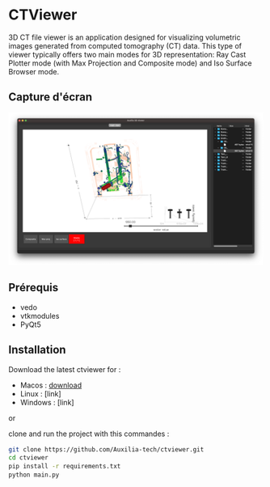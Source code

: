# CTViewer

3D CT file viewer is an application designed for visualizing volumetric images generated from computed tomography (CT) data. This type of viewer typically offers two main modes for 3D representation: Ray Cast Plotter mode (with Max Projection and Composite mode) and Iso Surface Browser mode.

## Capture d'écran

![Capture d'écran du projet](images/Screenshot.png)

## Prérequis

- vedo
- vtkmodules
- PyQt5
  
## Installation
Download the latest ctviewer for :
  - Macos   : [download](https://drive.google.com/file/d/1oRW4kZHNm6IbNOdcR0exBX2xKL6gXoDg/view?usp=drive_link)
  - Linux   : [link]
  - Windows : [link]

or 

clone and run the project with this commandes : 

```bash
git clone https://github.com/Auxilia-tech/ctviewer.git
cd ctviewer
pip install -r requirements.txt
python main.py

```
